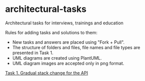 # architectural-tasks
Architectural tasks for interviews, trainings and education

Rules for adding tasks and solutions to them:
* New tasks and answers are placed using "Fork + Pull".
* The structure of folders and files, file names and file types are presented in Task 1.
* UML diagrams are created using PlantUML.
* UML diagram images are accepted only in png format.

[Task 1. Gradual stack change for the API](https://github.com/senls/architectural-tasks/tree/main/Task%201.%20Gradual%20stack%20change%20for%20the%20API)